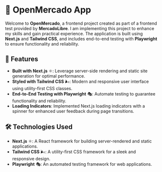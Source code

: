 # 🛒 OpenMercado App

Welcome to **OpenMercado**, a frontend project created as part of a frontend test provided by **MercadoLibre**. I am implementing this project to enhance my skills and gain practical experience. The application is built using **Next.js** and **Tailwind CSS**, and includes end-to-end testing with **Playwright** to ensure functionality and reliability.

## 🚀 Features

- **Built with Next.js** ⚛️: Leverage server-side rendering and static site generation for optimal performance.
- **Styled with Tailwind CSS** 🌬️: Modern and responsive user interface using utility-first CSS classes.
- **End-to-End Testing with Playwright** 🎭: Automate testing to guarantee functionality and reliability.
- **Loading Indicators**: Implemented Next.js loading indicators with a spinner for enhanced user feedback during page transitions.

## 🛠️ Technologies Used

- **Next.js** ⚛️: A React framework for building server-rendered and static applications.
- **Tailwind CSS** 🌬️: A utility-first CSS framework for a sleek and responsive design.
- **Playwright** 🎭: An automated testing framework for web applications.
